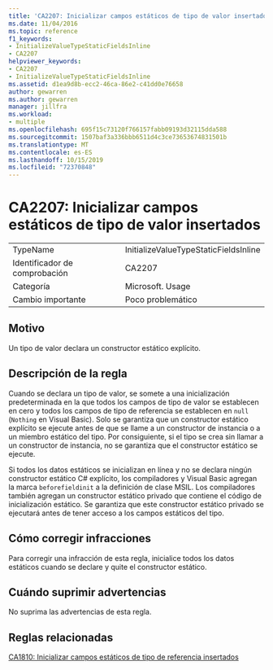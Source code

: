 ```yaml
---
title: 'CA2207: Inicializar campos estáticos de tipo de valor insertados'
ms.date: 11/04/2016
ms.topic: reference
f1_keywords:
- InitializeValueTypeStaticFieldsInline
- CA2207
helpviewer_keywords:
- CA2207
- InitializeValueTypeStaticFieldsInline
ms.assetid: d1ea9d8b-ecc2-46ca-86e2-c41dd0e76658
author: gewarren
ms.author: gewarren
manager: jillfra
ms.workload:
- multiple
ms.openlocfilehash: 695f15c73120f766157fabb09193d32115dda588
ms.sourcegitcommit: 1507baf3a336bbb6511d4c3ce73653674831501b
ms.translationtype: MT
ms.contentlocale: es-ES
ms.lasthandoff: 10/15/2019
ms.locfileid: "72370848"
---
```

# <a name="ca2207-initialize-value-type-static-fields-inline"></a>CA2207: Inicializar campos estáticos de tipo de valor insertados

|||
|-|-|
|TypeName|InitializeValueTypeStaticFieldsInline|
|Identificador de comprobación|CA2207|
|Categoría|Microsoft. Usage|
|Cambio importante|Poco problemático|

## <a name="cause"></a>Motivo
Un tipo de valor declara un constructor estático explícito.

## <a name="rule-description"></a>Descripción de la regla
Cuando se declara un tipo de valor, se somete a una inicialización predeterminada en la que todos los campos de tipo de valor se establecen en cero y todos los campos de tipo de referencia se establecen en `null` (`Nothing` en Visual Basic). Solo se garantiza que un constructor estático explícito se ejecute antes de que se llame a un constructor de instancia o a un miembro estático del tipo. Por consiguiente, si el tipo se crea sin llamar a un constructor de instancia, no se garantiza que el constructor estático se ejecute.

Si todos los datos estáticos se inicializan en línea y no se declara ningún constructor estático C# explícito, los compiladores y Visual Basic agregan la marca `beforefieldinit` a la definición de clase MSIL. Los compiladores también agregan un constructor estático privado que contiene el código de inicialización estático. Se garantiza que este constructor estático privado se ejecutará antes de tener acceso a los campos estáticos del tipo.

## <a name="how-to-fix-violations"></a>Cómo corregir infracciones
Para corregir una infracción de esta regla, inicialice todos los datos estáticos cuando se declare y quite el constructor estático.

## <a name="when-to-suppress-warnings"></a>Cuándo suprimir advertencias
No suprima las advertencias de esta regla.

## <a name="related-rules"></a>Reglas relacionadas
[CA1810: Inicializar campos estáticos de tipo de referencia insertados](../code-quality/ca1810.md)